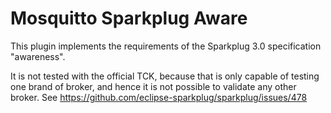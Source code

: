 # Mosquitto Sparkplug Aware

This plugin implements the requirements of the Sparkplug 3.0 specification
"awareness".

It is not tested with the official TCK, because that is only capable of testing
one brand of broker, and hence it is not possible to validate any other broker.
See https://github.com/eclipse-sparkplug/sparkplug/issues/478
